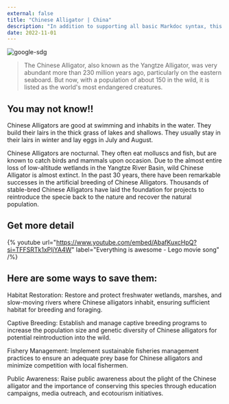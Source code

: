 ```yaml
---
external: false
title: "Chinese Alligator | China"
description: "In addition to supporting all basic Markdoc syntax, this template also supports extended markdown syntax to render custom components."
date: 2022-11-01
---
```


![google-sdg](/images/china4.png)


>The Chinese Alligator, also known as the Yangtze Alligator, was very abundant more than 230 million years ago, particularly on the eastern seaboard. But now, with a population of about 150 in the wild, it is listed as the world's most endangered creatures.

## You may not know!!

Chinese Alligators are good at swimming and inhabits in the water. They build their lairs in the thick grass of lakes and shallows. They usually stay in their lairs in winter and lay eggs in July and August.

Chinese Alligators are nocturnal. They often eat molluscs and fish, but are known to catch birds and mammals upon occasion. Due to the almost entire loss of low-altitude wetlands in the Yangtze River Basin, wild Chinese Alligator is almost extinct. In the past 30 years, there have been remarkable successes in the artificial breeding of Chinese Alligators. Thousands of stable-bred Chinese Alligators have laid the foundation for projects to reintroduce the specie back to the nature and recover the natural population.



## Get more detail

{% youtube url="https://www.youtube.com/embed/AbafKuxcHpQ?si=TFFSRTk1xPIjYA4W" label="Everything is awesome - Lego movie song" /%}


## Here are some ways to save them:
Habitat Restoration: Restore and protect freshwater wetlands, marshes, and slow-moving rivers where Chinese alligators inhabit, ensuring sufficient habitat for breeding and foraging.

Captive Breeding: Establish and manage captive breeding programs to increase the population size and genetic diversity of Chinese alligators for potential reintroduction into the wild.

Fishery Management: Implement sustainable fisheries management practices to ensure an adequate prey base for Chinese alligators and minimize competition with local fishermen.

Public Awareness: Raise public awareness about the plight of the Chinese alligator and the importance of conserving this species through education campaigns, media outreach, and ecotourism initiatives.


